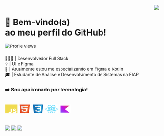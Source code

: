 <!-- ## [![Typing SVG](https://readme-typing-svg.herokuapp.com?font=Roboto&size=35&color=22FDBB&width=550&height=100&lines=Hey+Devs,+Sejam+Bem-vindos!)](https://git.io/typing-svg) -->

<img align="right" height="590em" src="https://marciosouza.net.br/github/card-profile.svg"/>
<h1 align="left">👋 Bem-vindo(a) <br/> ao meu perfil do GitHub! <br/></h1>
<p align="left"> <img src="https://komarev.com/ghpvc/?username=marciiosouza&color=22FDBB" alt="Profile views" /> </p>

### 

🧑🏻‍💻 | Desenvolvedor Full Stack <br/>
💡 | UI e Figma <br/>
🧠 | Atualmente estou me especializando em Figma e Kotlin <br/>
🎓 | Estudante de Análise e Desenvolvimento de Sistemas na FIAP

### ➡️ Sou apaixonado por tecnologia!




<div style="display: inline_block"><br>
  <img align="center" alt="Marcio-Js" height="30" width="40" src="https://raw.githubusercontent.com/devicons/devicon/master/icons/javascript/javascript-plain.svg">
  <img align="center" alt="Marcio-html5" height="30" width="40" src="https://raw.githubusercontent.com/devicons/devicon/master/icons/html5/html5-original.svg">
  <img align="center" alt="Marcio-css3" height="30" width="40" src="https://raw.githubusercontent.com/devicons/devicon/master/icons/css3/css3-original.svg">
  <img align="center" alt="Marcio-React" height="30" width="40" src="https://raw.githubusercontent.com/devicons/devicon/master/icons/react/react-original.svg">
  <img align="center" alt="Marcio-Kotlin" height="30" width="40" src="https://raw.githubusercontent.com/devicons/devicon/master/icons/kotlin/kotlin-original.svg">
  
</div> 

# 

<div>
    <a href="https://www.linkedin.com/in/marciiosouza/" target="_blank">  <img src="https://img.shields.io/badge/LinkedIn-0077B5?style=for-the-badge&logo=linkedin&logoColor=white">
    <a href="https://instagram.com/marciiosouz/" target="_blank"> <img src="https://img.shields.io/badge/Instagram-E4405F?style=for-the-badge&logo=instagram&logoColor=white">
    <a href="https://www.behance.net/marciiosouza" target="_blank"> <img src="https://img.shields.io/badge/Behance-0054F7?style=for-the-badge&logo=behance&logoColor=white">    
</div>
